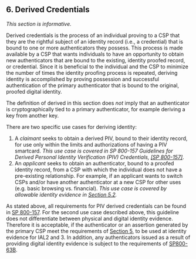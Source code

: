<a name="sec6"></a>

<div class="breaker"></div>

## <a name="derived-authN"></a> 6. Derived Credentials

_This section is informative._

Derived credentials is the process of an individual proving to a CSP that they are the rightful subject of an identity record (i.e., a credential) that is bound to one or more authenticators they possess. This process is made available by a CSP that wants individuals to have an opportunity to obtain new authenticators that are bound to the existing, identity proofed record, or credential. Since it is beneficial to the individual and the CSP to minimize the number of times the identity proofing process is repeated, deriving identity is accomplished by proving possession and successful authentication of the primary authenticator that is bound to the original, proofed digital identity.

The definition of derived in this section does *not* imply that an authenticator is cryptographically tied to a primary authenticator, for example deriving a key from another key.

There are two specific use cases for deriving identity:

1. A _claimant_ seeks to obtain a derived PIV, bound to their identity record, for use only within the limits and authorizations of having a PIV smartcard. *This use case is covered in SP 800-157 Guidelines for Derived Personal Identity Verification (PIV) Credentials, [[SP 800-157]](#SP800-157)*. 
2. An _applicant_ seeks to obtain an authenticator, bound to a proofed identity record, from a CSP with which the individual does not have a pre-existing relationship. For example, if an applicant wants to switch CSPs and/or have another authenticator at a new CSP for other uses (e.g. basic browsing vs. financial). *This use case is covered by allowable identity evidence in [Section 5.2](#validate).*

As stated above, all requirements for PIV derived credentials can be found in [SP 800-157](#SP800-157).  For the second use case described above, this guideline does not differentiate between physical and digital identity evidence. Therefore it is acceptable, if the authenticator or an assertion generated by the primary CSP meet the requirements of [Section 5](#sec5), to be used at identity evidence for IAL2 and 3. In addition, any authenticators issued as a result of providing digital identity evidence is subject to the requirements of [SP800-63B](https://pages.nist.gov/800-63-3/sp800-63b.html).

